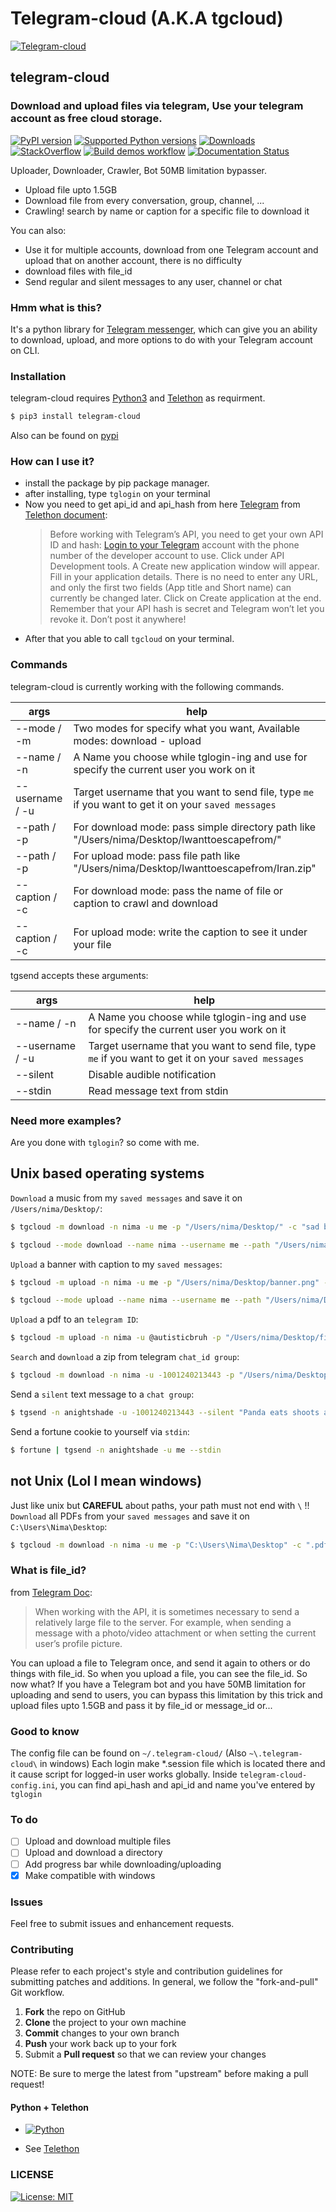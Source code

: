 # Telegram-cloud (A.K.A tgcloud)
[![Telegram-cloud](https://github.com/anightshade/telegram-cloud/raw/master/images/Group.png
)](https://pypi.org/project/telegram-cloud/)


## telegram-cloud
### Download and upload files via telegram, Use your telegram account as free cloud storage.

[![PyPI version](https://img.shields.io/pypi/v/telegram-cloud.svg)](https://pypi.org/project/telegram-cloud)
[![Supported Python versions](https://img.shields.io/pypi/pyversions/telegram-cloud.svg)](#Installation)
[![Downloads](https://pepy.tech/badge/telegram-cloud)](https://pepy.tech/project/telegram-cloud)
[![StackOverflow](https://img.shields.io/static/v1?label=stackoverflow%20tag&logo=stackoverflow&logoColor=fe7a16&color=brightgreen&message=telegram-cloud)](https://stackoverflow.com/tags/telegram-cloud)
 [![Build demos workflow](https://github.com/iw4p/telegram-cloud/workflows/Upload%20Python%20Package/badge.svg?branch=master)](https://github.com/iw4p/telegram-cloud/actions?query=workflow%3A"Build+demos") 
[![Documentation Status](https://readthedocs.org/projects/telegram-cloud/badge/?version=latest)](https://telegram-cloud.readthedocs.io/en/latest/?badge=latest)

Uploader, Downloader, Crawler, Bot 50MB limitation bypasser.

  - Upload file upto 1.5GB
  - Download file from every conversation, group, channel, ...
  - Crawling! search by name or caption for a specific file to download it

You can also:
  - Use it for multiple accounts, download from one Telegram account and upload that on another account, there is no difficulty 
  - download files with file_id
  - Send regular and silent messages to any user, channel or chat

### Hmm what is this?

It's a python library for [Telegram messenger](https://telegram.org/), which can give you an ability to download, upload, and more options to do with your Telegram account on CLI.

### Installation

telegram-cloud requires [Python3](https://www.python.org/psf-landing/) and [Telethon](https://github.com/LonamiWebs/Telethon) as requirment.

```sh
$ pip3 install telegram-cloud
```
Also can be found on [pypi](https://pypi.org/project/telegram-cloud/)
### How can I use it?
  - install the package by pip package manager.
  - after installing, type `tglogin` on your terminal
  - Now you need to get api_id and api_hash from here [Telegram](https://my.telegram.org/)
  from [Telethon document](https://docs.telethon.dev/en/latest/basic/signing-in.html):
    >Before working with Telegram’s API, you need to get your own API ID and hash:
    [Login to your Telegram](https://docs.telethon.dev/en/latest/basic/signing-in.html) account with the phone number of the developer account to use.
    Click under API Development tools.
    A Create new application window will appear. Fill in your application details. There is no need to enter any URL, and only the first two fields (App title and Short name) can currently be changed later.
    Click on Create application at the end. Remember that your API hash is secret and Telegram won’t let you revoke it. Don’t post it anywhere!
  - After that you able to call `tgcloud` on your terminal.
  
### Commands

telegram-cloud is currently working with the following commands. 

| args | help |
| ------ | ------ |
| --mode / -m | Two modes for specify what you want, Available modes: download - upload |
| --name / -n | A Name you choose while tglogin-ing and use for specify the current user you work on it |
| --username / -u | Target username that you want to send file, type `me` if you want to get it on your `saved messages` |
| --path / -p | For download mode: pass simple directory path like "/Users/nima/Desktop/Iwanttoescapefrom/"|
| --path / -p | For upload mode: pass file path like "/Users/nima/Desktop/Iwanttoescapefrom/Iran.zip"|
| --caption / -c | For download mode: pass the name of file or caption to crawl and download|
| --caption / -c | For upload mode: write the caption to see it under your file |

tgsend accepts these arguments:

| args | help |
| ------ | ------ |
| --name / -n | A Name you choose while tglogin-ing and use for specify the current user you work on it |
| --username / -u | Target username that you want to send file, type `me` if you want to get it on your `saved messages` |
| --silent | Disable audible notification |
| --stdin | Read message text from stdin |

### Need more examples?
Are you done with `tglogin`? so come with me.

## Unix based operating systems
`Download` a music from my `saved messages` and save it on `/Users/nima/Desktop/`:
```sh
$ tgcloud -m download -n nima -u me -p "/Users/nima/Desktop/" -c "sad but true"
```
```sh
$ tgcloud --mode download --name nima --username me --path "/Users/nima/Desktop/" --caption "sad but true"
```

`Upload` a banner with caption to my `saved messages`:
```sh
$ tgcloud -m upload -n nima -u me -p "/Users/nima/Desktop/banner.png" -c "Help me"
```
```sh
$ tgcloud --mode upload --name nima --username me --path "/Users/nima/Desktop/banner.png" --caption "Help me"
```

`Upload` a pdf to an `telegram ID`:
```sh
$ tgcloud -m upload -n nima -u @autisticbruh -p "/Users/nima/Desktop/file.pdf" -c "Help me"
```
`Search` and `download` a zip from telegram `chat_id group`:
```sh
$ tgcloud -m download -n nima -u -1001240213443 -p "/Users/nima/Desktop/" -c "best memes"
```

Send a `silent` text message to a `chat group`:
```sh
$ tgsend -n anightshade -u -1001240213443 --silent "Panda eats shoots and leaves"
```

Send a fortune cookie to yourself via `stdin`:
```sh
$ fortune | tgsend -n anightshade -u me --stdin
```
## not Unix (Lol I mean windows)
Just like unix but **CAREFUL** about paths, your path must not end with `\` !!
`Download` all PDFs from your `saved messages` and save it on `C:\Users\Nima\Desktop`:
```sh
$ tgcloud -m download -n nima -u me -p "C:\Users\Nima\Desktop" -c ".pdf"
```
### What is file_id?
from [Telegram Doc](https://core.telegram.org/api/files):
>When working with the API, it is sometimes necessary to send a relatively large file to the server. For example, when sending a message with a photo/video attachment or when setting the current user’s profile picture.

You can upload a file to Telegram once, and send it again to others or do things with file_id.
So when you upload a file, you can see the file_id.
So now what? If you have a Telegram bot and you have 50MB limitation for uploading and send to users, you can bypass this limitation by this trick and upload files upto 1.5GB and pass it by file_id or message_id or...

### Good to know
The config file can be found on `~/.telegram-cloud/` (Also `~\.telegram-cloud\` in windows)
Each login make *.session file which is located there and it cause script for logged-in user works globally.
Inside `telegram-cloud-config.ini`, you can find api_hash and api_id and name you've entered by `tglogin` 

### To do

- [ ] Upload and download multiple files
- [ ] Upload and download a directory
- [ ] Add progress bar while downloading/uploading 
- [x] Make compatible with windows

### Issues
Feel free to submit issues and enhancement requests.

### Contributing
Please refer to each project's style and contribution guidelines for submitting patches and additions. In general, we follow the "fork-and-pull" Git workflow.

 1. **Fork** the repo on GitHub
 2. **Clone** the project to your own machine
 3. **Commit** changes to your own branch
 4. **Push** your work back up to your fork
 5. Submit a **Pull request** so that we can review your changes

NOTE: Be sure to merge the latest from "upstream" before making a pull request!

#### Python + Telethon 
 - [![Python](https://www.python.org/static/community_logos/python-powered-w-200x80.png)](https://www.python.org/psf-landing/)

 - See [Telethon](https://github.com/LonamiWebs/Telethon)

### LICENSE
[![License: MIT](https://img.shields.io/badge/License-MIT-yellow.svg)](https://opensource.org/licenses/MIT)

